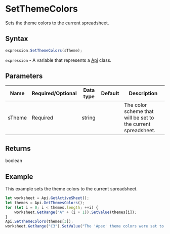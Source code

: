 # SetThemeColors

Sets the theme colors to the current spreadsheet.

## Syntax

```javascript
expression.SetThemeColors(sTheme);
```

`expression` - A variable that represents a [Api](../Api.md) class.

## Parameters

| **Name** | **Required/Optional** | **Data type** | **Default** | **Description** |
| ------------- | ------------- | ------------- | ------------- | ------------- |
| sTheme | Required | string |  | The color scheme that will be set to the current spreadsheet. |

## Returns

boolean

## Example

This example sets the theme colors to the current spreadsheet.

```javascript editor-xlsx
let worksheet = Api.GetActiveSheet();
let themes = Api.GetThemesColors();
for (let i = 0; i < themes.length; ++i) {
    worksheet.GetRange("A" + (i + 1)).SetValue(themes[i]);
}
Api.SetThemeColors(themes[3]);
worksheet.GetRange("C3").SetValue("The 'Apex' theme colors were set to the current spreadsheet.");
```
